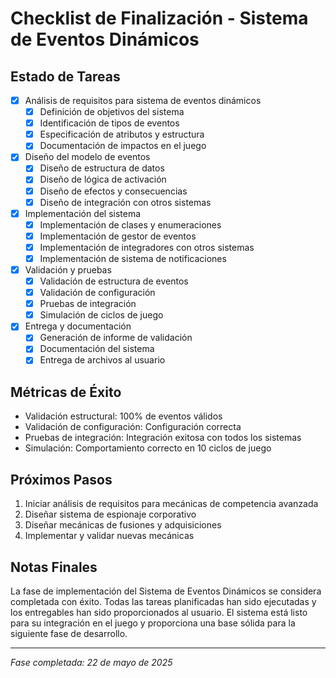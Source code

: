 # Checklist de Finalización - Sistema de Eventos Dinámicos

## Estado de Tareas
- [x] Análisis de requisitos para sistema de eventos dinámicos
  - [x] Definición de objetivos del sistema
  - [x] Identificación de tipos de eventos
  - [x] Especificación de atributos y estructura
  - [x] Documentación de impactos en el juego
- [x] Diseño del modelo de eventos
  - [x] Diseño de estructura de datos
  - [x] Diseño de lógica de activación
  - [x] Diseño de efectos y consecuencias
  - [x] Diseño de integración con otros sistemas
- [x] Implementación del sistema
  - [x] Implementación de clases y enumeraciones
  - [x] Implementación de gestor de eventos
  - [x] Implementación de integradores con otros sistemas
  - [x] Implementación de sistema de notificaciones
- [x] Validación y pruebas
  - [x] Validación de estructura de eventos
  - [x] Validación de configuración
  - [x] Pruebas de integración
  - [x] Simulación de ciclos de juego
- [x] Entrega y documentación
  - [x] Generación de informe de validación
  - [x] Documentación del sistema
  - [x] Entrega de archivos al usuario

## Métricas de Éxito
- Validación estructural: 100% de eventos válidos
- Validación de configuración: Configuración correcta
- Pruebas de integración: Integración exitosa con todos los sistemas
- Simulación: Comportamiento correcto en 10 ciclos de juego

## Próximos Pasos
1. Iniciar análisis de requisitos para mecánicas de competencia avanzada
2. Diseñar sistema de espionaje corporativo
3. Diseñar mecánicas de fusiones y adquisiciones
4. Implementar y validar nuevas mecánicas

## Notas Finales
La fase de implementación del Sistema de Eventos Dinámicos se considera completada con éxito. Todas las tareas planificadas han sido ejecutadas y los entregables han sido proporcionados al usuario. El sistema está listo para su integración en el juego y proporciona una base sólida para la siguiente fase de desarrollo.

---

*Fase completada: 22 de mayo de 2025*
